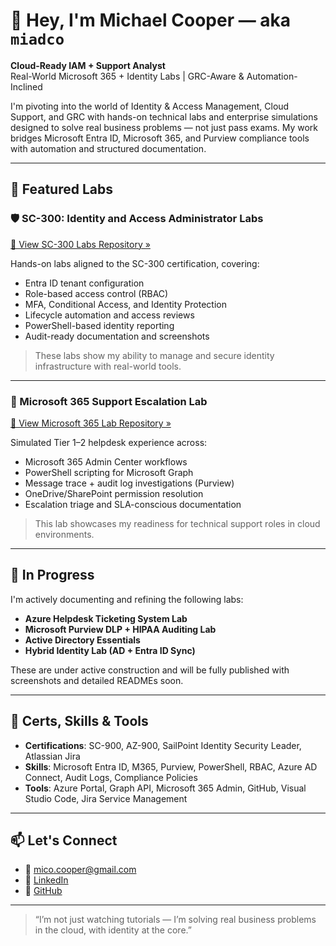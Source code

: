 # 👋 Hey, I'm Michael Cooper — aka `miadco`

**Cloud-Ready IAM + Support Analyst**  
Real-World Microsoft 365 + Identity Labs | GRC-Aware & Automation-Inclined

I'm pivoting into the world of Identity & Access Management, Cloud Support, and GRC with hands-on technical labs and enterprise simulations designed to solve real business problems — not just pass exams. My work bridges Microsoft Entra ID, Microsoft 365, and Purview compliance tools with automation and structured documentation.

---

## 🔧 Featured Labs

### 🛡️ SC-300: Identity and Access Administrator Labs  
[🔗 View SC-300 Labs Repository »](https://github.com/miadco/SC-300-Identity-and-Access-Administrator)

Hands-on labs aligned to the SC-300 certification, covering:

- Entra ID tenant configuration
- Role-based access control (RBAC)
- MFA, Conditional Access, and Identity Protection
- Lifecycle automation and access reviews
- PowerShell-based identity reporting
- Audit-ready documentation and screenshots

> These labs show my ability to manage and secure identity infrastructure with real-world tools.

---

### 🧰 Microsoft 365 Support Escalation Lab  
[🔗 View Microsoft 365 Lab Repository »](https://github.com/miadco/m365-support-escalation-lab)

Simulated Tier 1–2 helpdesk experience across:

- Microsoft 365 Admin Center workflows
- PowerShell scripting for Microsoft Graph
- Message trace + audit log investigations (Purview)
- OneDrive/SharePoint permission resolution
- Escalation triage and SLA-conscious documentation

> This lab showcases my readiness for technical support roles in cloud environments.

---

## 🚧 In Progress

I'm actively documenting and refining the following labs:

- **Azure Helpdesk Ticketing System Lab**
- **Microsoft Purview DLP + HIPAA Auditing Lab**
- **Active Directory Essentials**
- **Hybrid Identity Lab (AD + Entra ID Sync)**

These are under active construction and will be fully published with screenshots and detailed READMEs soon.

---

## 🧪 Certs, Skills & Tools

- **Certifications**: SC-900, AZ-900, SailPoint Identity Security Leader, Atlassian Jira
- **Skills**: Microsoft Entra ID, M365, Purview, PowerShell, RBAC, Azure AD Connect, Audit Logs, Compliance Policies
- **Tools**: Azure Portal, Graph API, Microsoft 365 Admin, GitHub, Visual Studio Code, Jira Service Management

---

## 📫 Let's Connect

- 📧 [mico.cooper@gmail.com](mailto:mico.cooper@gmail.com)
- 💼 [LinkedIn](https://www.linkedin.com/in/1michael-a-cooper/)
- 🧠 [GitHub](https://github.com/miadco)

---

> “I’m not just watching tutorials — I’m solving real business problems in the cloud, with identity at the core.”
